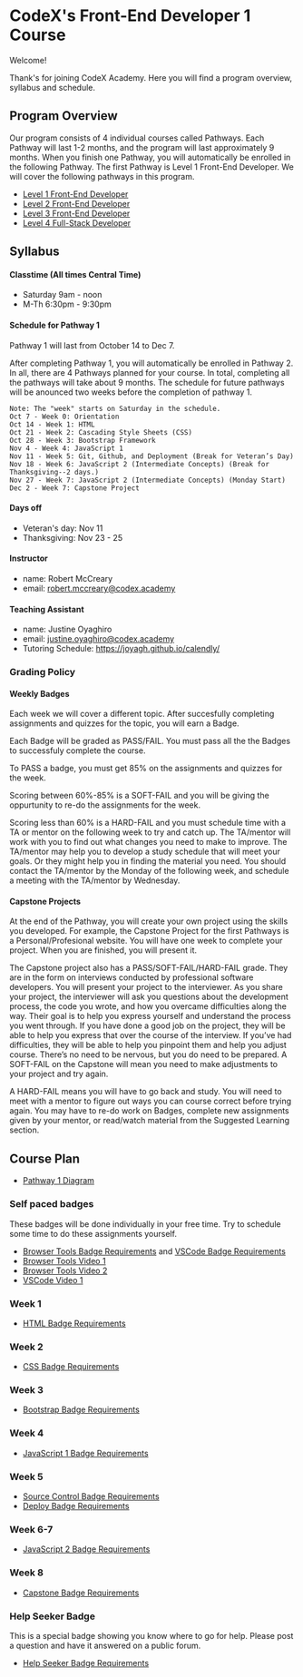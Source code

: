 # CodeX's Front-End Developer 1 Course

Welcome!

Thank's for joining CodeX Academy. Here you will find a program overview, syllabus and schedule.

## Program Overview

Our program consists of 4 individual courses called Pathways. Each Pathway will last 1-2 months, and the program will last approximately 9 months. When you finish one Pathway, you will automatically be enrolled in the following Pathway. The first Pathway is Level 1 Front-End Developer. We will cover the following pathways in this program.

* [Level 1 Front-End Developer](https://webdev.codex.academy/1)
* [Level 2 Front-End Developer](https://webdev.codex.academy/2)
* [Level 3 Front-End Developer](https://webdev.codex.academy/3)
* [Level 4 Full-Stack Developer](https://webdev.codex.academy/4)

## Syllabus

#### Classtime (All times Central Time)

* Saturday 9am - noon
* M-Th 6:30pm - 9:30pm

#### Schedule for Pathway 1

Pathway 1 will last from October 14 to Dec 7. 

After completing Pathway 1, you will automatically be enrolled in Pathway 2. In all, there are 4 Pathways planned for your course. In total, completing all the pathways will take about 9 months. The schedule for future pathways will be anounced two weeks before the completion of pathway 1.

```
Note: The "week" starts on Saturday in the schedule.
Oct 7 - Week 0: Orientation
Oct 14 - Week 1: HTML
Oct 21 - Week 2: Cascading Style Sheets (CSS)
Oct 28 - Week 3: Bootstrap Framework
Nov 4 - Week 4: JavaScript 1
Nov 11 - Week 5: Git, Github, and Deployment (Break for Veteran’s Day)
Nov 18 - Week 6: JavaScript 2 (Intermediate Concepts) (Break for Thanksgiving--2 days.)
Nov 27 - Week 7: JavaScript 2 (Intermediate Concepts) (Monday Start)
Dec 2 - Week 7: Capstone Project
```

#### Days off

* Veteran's day: Nov 11
* Thanksgiving: Nov 23 - 25

#### Instructor

* name: Robert McCreary 
* email: robert.mccreary@codex.academy

#### Teaching Assistant 

* name: Justine Oyaghiro
* email: justine.oyaghiro@codex.academy
* Tutoring Schedule: https://joyagh.github.io/calendly/

### Grading Policy

#### Weekly Badges

Each week we will cover a different topic. After succesfully completing assignments and quizzes for the topic, you will earn a Badge.

Each Badge will be graded as PASS/FAIL. You must pass all the the Badges to successfuly complete the course.

To PASS a badge, you must get 85% on the assignments and quizzes for the week. 

Scoring between 60%-85% is a SOFT-FAIL and you will be giving the oppurtunity to re-do the assignments for the week.

Scoring less than 60% is a HARD-FAIL and you must schedule time with a TA or mentor on the following week to try and catch up. The TA/mentor will work with you to find out what changes you need to make to improve. The TA/mentor may help you to develop a study schedule that will meet your goals. Or they might help you in finding the material you need. You should contact the TA/mentor by the Monday of the following week, and schedule a meeting with the TA/mentor by Wednesday.

#### Capstone Projects

At the end of the Pathway, you will create your own project using the skills you developed. For example, the Capstone Project for the first Pathways is a Personal/Profesional website. You will have one week to complete your project. When you are finished, you will present it.

The Capstone project also has a PASS/SOFT-FAIL/HARD-FAIL grade. They are in the form on interviews conducted by professional software developers. You will present your project to the interviewer. As you share your project, the interviewer will ask you questions about the development process, the code you wrote, and how you overcame difficulties along the way. Their goal is to help you express yourself and understand the process you went through. If you have done a good job on the project, they will be able to help you express that over the course of the interview. If you’ve had difficulties, they will be able to help you pinpoint them and help you adjust course. There’s no need to be nervous, but you do need to be prepared.
A SOFT-FAIL on the Capstone will mean you need to make adjustments to your project and try again.

A HARD-FAIL means you will have to go back and study. You will need to meet with a mentor to figure out ways you can course correct before trying again. You may have to re-do work on Badges, complete new assignments given by your mentor, or read/watch material from the Suggested Learning section.



## Course Plan

* [Pathway 1 Diagram](https://codexacademy.badgr.com/public/pathway/5df3b7bc46e0fb002140cd03)

### Self paced badges

These badges will be done individually in your free time. Try to schedule some time to do these assignments yourself.

* [Browser Tools Badge Requirements](https://lib.opencomplib.org/software-development/tools/chrome1.html) and [VSCode Badge Requirements](https://lib.opencomplib.org/software-development/tools/vscode.html)
* [Browser Tools Video 1](https://drive.google.com/file/d/1RiAYBUMLpzxiXfbt3KpcLeHJRJRAIXq-/view?usp=sharing)
* [Browser Tools Video 2](https://drive.google.com/file/d/19ZoXMCUEPFwSSM89fqJKzzPRjtBMzeHz/view?usp=sharing)
* [VSCode Video 1](https://drive.google.com/file/d/11ppdWnbTreGLsHOJ73MlvN_fo-DJUUNn/view?usp=sharing)

### Week 1

* [HTML Badge Requirements](https://lib.opencomplib.org/software-development/languages/html/html1.html)


### Week 2

* [CSS Badge Requirements](https://lib.opencomplib.org/software-development/languages/css/css1.html)

### Week 3

* [Bootstrap Badge Requirements](https://lib.opencomplib.org/software-development/technologies/frontend/bootstrap1.html)

### Week 4

* [JavaScript 1 Badge Requirements](https://lib.opencomplib.org/software-development/languages/javascript/javascript1.html)

### Week 5

* [Source Control Badge Requirements](https://lib.opencomplib.org/software-development/tools/git1.html)
* [Deploy Badge Requirements](https://lib.opencomplib.org/software-development/devops/github-pages/github-pages1.html)

### Week 6-7

* [JavaScript 2 Badge Requirements](https://lib.opencomplib.org/software-development/languages/javascript/javascript2.html)

### Week 8

* [Capstone Badge Requirements](https://webdev.codex.academy/capstone1)

### Help Seeker Badge

This is a special badge showing you know where to go for help. Please post a question and have it answered on a public forum.

* [Help Seeker Badge Requirements](https://codex-academy-official.github.io/badges/questions.html)
